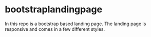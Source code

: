 # bootstraplandingpage
In this repo is a bootstrap based landing page. The landing page is responsive and comes in a few different styles. 
